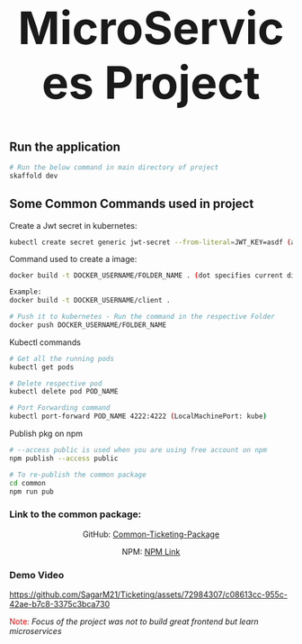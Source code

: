 <h1 align="center" style="font-size: 5rem;">
MicroServices Project
</h1>

## Run the application

```bash
# Run the below command in main directory of project
skaffold dev
```

## Some Common Commands used in project

Create a Jwt secret in kubernetes:

```bash
kubectl create secret generic jwt-secret --from-literal=JWT_KEY=asdf (asdf - your jwt signing secret)
```

Command used to create a image:

```bash
docker build -t DOCKER_USERNAME/FOLDER_NAME . (dot specifies current directory)

Example:
docker build -t DOCKER_USERNAME/client .

# Push it to kubernetes - Run the command in the respective Folder
docker push DOCKER_USERNAME/FOLDER_NAME
```

Kubectl commands

```bash
# Get all the running pods
kubectl get pods

# Delete respective pod
kubectl delete pod POD_NAME

# Port Forwarding command
kubectl port-forward POD_NAME 4222:4222 (LocalMachinePort: kube)
```

Publish pkg on npm

```bash
# --access public is used when you are using free account on npm
npm publish --access public

# To re-publish the common package
cd common
npm run pub
```

### Link to the common package:

<div align="center">
<span style="margin-bottom: 20px;">GitHub: <a href="https://github.com/SagarM21/sagarm21tickets-common">Common-Ticketing-Package</a>
</span>

<span>NPM: <a href="https://www.npmjs.com/package/@sagarm21tickets/common">
NPM Link </a> </span>

</div>

### Demo Video

https://github.com/SagarM21/Ticketing/assets/72984307/c08613cc-955c-42ae-b7c8-3375c3bca730

<p>
<span style="color: red;">Note: </span>
<em>Focus of the project was not to build great frontend but learn microservices</em>
</p>
